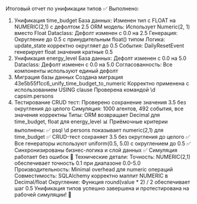 Итоговый отчет по унификации типов
✅ Выполнено:
1. Унификация time_budget
База данных: Изменен тип с FLOAT на NUMERIC(2,1) с дефолтом 2.5
ORM модель: Использует Numeric(2, 1) вместо Float
Dataclass: Дефолт изменен с 0.0 на 2.5
Генерация: Округление до 0.5 с принудительным float() типом
Логика: update_state корректно округляет до 0.5
События: DailyResetEvent генерирует float значения кратные 0.5
2. Унификация energy_level
База данных: Дефолт изменен с 0.0 на 5.0
Dataclass: Дефолт изменен с 0.0 на 5.0
Согласованность: Все компоненты используют единый дефолт
3. Миграция базы данных
Создана миграция 43e5b55f1cc6_unify_time_budget_to_numeric
Корректно применена с использованием USING clause
Проверена командой \d capsim.persons
4. Тестирование
CRUD тест: Проверено сохранение значения 3.5 без округления до целого
Симуляция: 1000 агентов, 492 события, все значения корректны
Типы: ORM возвращает Decimal для time_budget, float для energy_level
📊 Приёмочные критерии выполнены:
✅ psql \d persons показывает numeric(2,1) для time_budget
✅ CRUD-тест сохраняет 3.5 без округления до целого
✅ Все генераторы используют uniform(0.5, 5.0) с округлением до 0.5
✅ Синхронизированы бизнес-логика и слой данных
✅ Симуляция работает без ошибок
🔧 Технические детали:
Точность: NUMERIC(2,1) обеспечивает точность 0.1 при диапазоне 0.0-5.0
Производительность: Minimal overhead для numeric операций
Совместимость: SQLAlchemy корректно маппит NUMERIC в Decimal/float
Округление: Функция round(value * 2) / 2 обеспечивает шаг 0.5
Унификация типов успешно завершена и протестирована на рабочей симуляции! 🎉